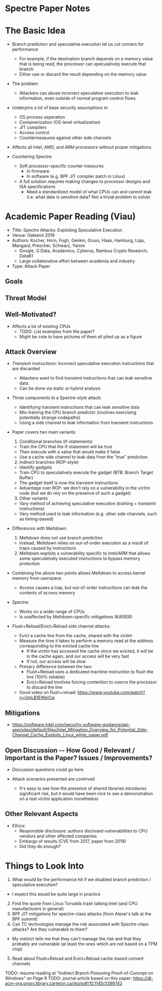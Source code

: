 # Spectre Paper Notes

# The Basic Idea

- Branch prediction and speculative execution let us cut corners for performance
  - For example, if the destination branch depends on a memory value that is being read, the processor can speculatively execute that branch
  - Either use or discard the result depending on the memory value

- The problem:
  - Attackers can abuse incorrect speculative execution to leak information, even outside of normal program control flows

- Underpins a lot of base security assumptions in:
  - OS process separation
  - Containerization (OS-level virtualization)
  - JIT compilers
  - Access control
  - Countermeasures against other side channels

-  Affects all Intel, AMD, and ARM processors without proper mitigations

- Countering Spectre:
  - Soft processor-specific counter measures
    - In firmware
    - In software (e.g. BPF JIT compiler patch in Linux)
  - A full solution requires making changes to processor designs and ISA specifications
    - Need a standardized model of what CPUs can and cannot leak (i.e. what data is sensitive data? Not a trivial problem to solve)

# Academic Paper Reading (Viau)

- Title: Spectre Attacks: Exploiting Speculative Execution
- Venue: Oakland 2019
- Authors: Kocher, Horn, Fogh, Genkin, Gruss, Haas, Hamburg, Lipp, Mangard, Prescher, Schwarz, Yarom
  - Google, G Data, Academics, Cyberus, Rambus Crypto Research, Data61
  - Large collaborative effort between academia and industry
- Type: Attack Paper

## Goals

## Threat Model

## Well-Motivated?

- Affects a *lot* of existing CPUs
  - TODO: List examples from the paper?
  - Might be cute to have pictures of them all piled up as a figure

## Attack Overview

- *Transient instructions*: Incorrect speculative execution instructions that are discarded
  - Attackers want to find transient instructions that can leak sensitive data
  - Can be done via static or hybrid analysis

- Three components to a Spectre-style attack:
  - Identifying transient instructions that can leak sensitive data
  - Mis-training the CPU branch predictor (involves exercising potentially strange codepaths)
  - Using a side channel to leak information from transient instructions

- Paper covers two main variants:
  1. Conditional branches (if-statements)
    - Train the CPU that the if-statement will be true
    - Then execute with a value that would make it false
    - Use a cache side channel to leak data from the "true" prediction
  2. Indirect branches (ROP-style)
    - Identify gadgets
    - Train CPU to speculatively execute the gadget (BTB: Branch Target Buffer)
    - The gadget itself is now the transient instructions
    - Advantage over ROP: we don't rely on a vulnerability in the victim code (but we do rely on the presence of such a gadget)
  3. Other variants
    - Vary method of achieving speculative execution (training + transient instructions)
    - Vary method used to leak information (e.g. other side channels, such as timing-based)

- Differences with Meltdown:
  1. Meltdown does not use branch prediction
    - Instead, Meltdown relies on out-of-order execution as a result of traps caused by instructions
  2. Meltdown exploits a vulnerability specific to Intel/ARM that allows some speculatively executed instructions to bypass memory protection
- Combining the above two points allows Meltdown to access kernel memory from userspace
  - Access causes a trap, but out-of-order instructions can leak the contents of access memory

- Spectre:
  - Works on a wider range of CPUs
  - Is unaffected by Meltdown-specific mitigations (KAISER)

- Flush+Reload/Evict+Reload side channel attacks:
  - Evict a cache line from the cache, shared with the victim
  - Measure the time it takes to perform a memory read at the address corresponding to the evicted cache line
    - If the victim has accessed the cache since we evicted, it will be in the cache again, and our access will be very fast
    - If not, our access will be slow
  - Primary difference between the two:
    - Flush+Reload uses a dedicated machine instruction to flush the line (100% reliable)
    - Evict+Reload involves forcing contention to coerce the processor to discard the line
  - Good video on flush+reload: https://www.youtube.com/watch?v=UmLB1EWelCw

## Mitigations

- https://software.intel.com/security-software-guidance/api-app/sites/default/files/Intel_Mitigation_Overview_for_Potential_Side-Channel_Cache_Exploits_Linux_white_paper.pdf

## Open Discussion -- How Good / Relevant / Important is the Paper? Issues / Improvements?

- Discussion questions could go here

- Attack scenarios presented are contrived
  - It's easy to see how the presence of shared libraries introduces significant risk, but it would have been nice to see a demonstration on a real victim application nonetheless

## Other Relevant Aspects

- Ethics:
  - Responsible disclosure: authors disclosed vulnerabilities to CPU vendors and other affected companies
  - Embargo of results (CVE from 2017, paper from 2019)
  - Did they do enough?

# Things to Look Into

1. What would be the performance hit if we disabled branch prediction / speculative execution?
  - I expect this would be quite large in practice
2. Find the quote from Linus Torvalds trash talking Intel (and CPU manufacturers in general)
3. BPF JIT mitigations for spectre-class attacks (from Alexei's talk at the BPF summit)
4. Can TC technologies manage the risk associated with Spectre-class attacks? Are they vulnerable to them?
  - My instinct tells me that they can't manage the risk and that they probably are vulnerable (at least the ones which are not based on a TPM chip)
5. Read about Flush+Reload and Evict+Reload cache-based convert channels

TODO: resume reading at "Indirect Branch Poisoning Proof-of-Concept on Windows" on Page 9
TODO: journal article based on this paper: https://dl-acm-org.proxy.library.carleton.ca/doi/pdf/10.1145/3399742
